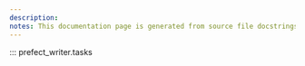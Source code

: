 ```yaml
---
description: 
notes: This documentation page is generated from source file docstrings.
---
```


::: prefect_writer.tasks